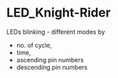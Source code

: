 # LED_Knight-Rider
LEDs blinking - different modes by 
  - no. of cycle, 
  - time, 
  - ascending pin numbers 
  - descending pin numbers 
